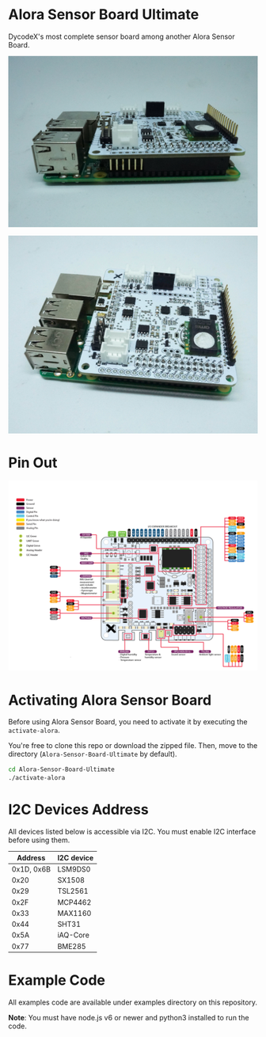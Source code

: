 Alora Sensor Board Ultimate
===========================

DycodeX's most complete sensor board among another Alora Sensor Board.

![Alora Sensor Board](https://github.com/dycodex/Alora-Sensor-Board-Ultimate/raw/master/assets/alora.jpg)

![Alora Sensor Board](https://github.com/dycodex/Alora-Sensor-Board-Ultimate/raw/master/assets/alora2.jpg)

# Pin Out

![Alora Sensor Board pin out](https://github.com/dycodex/Alora-Sensor-Board-Ultimate/raw/master/assets/alora-pinout.jpg)

# Activating Alora Sensor Board

Before using Alora Sensor Board, you need to activate it by executing the `activate-alora`.

You're free to clone this repo or download the zipped file. Then, move to the directory (`Alora-Sensor-Board-Ultimate` by default).

```sh
cd Alora-Sensor-Board-Ultimate
./activate-alora
```

# I2C Devices Address

All devices listed below is accessible via I2C. You must enable I2C interface before using them.

Address|I2C device
-------|------
0x1D, 0x6B | LSM9DS0
0x20 | SX1508
0x29 | TSL2561
0x2F | MCP4462
0x33 | MAX1160
0x44 | SHT31
0x5A | iAQ-Core
0x77 | BME285

# Example Code

All examples code are available under examples directory on this repository.

**Note**: You must have node.js v6 or newer and python3 installed to run the code.
